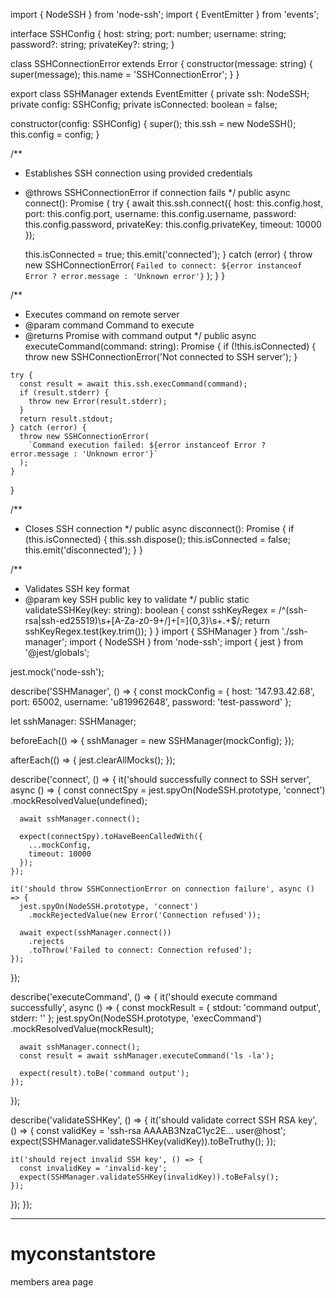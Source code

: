 import { NodeSSH } from 'node-ssh';
import { EventEmitter } from 'events';

interface SSHConfig {
  host: string;
  port: number;
  username: string;
  password?: string;
  privateKey?: string;
}

class SSHConnectionError extends Error {
  constructor(message: string) {
    super(message);
    this.name = 'SSHConnectionError';
  }
}

export class SSHManager extends EventEmitter {
  private ssh: NodeSSH;
  private config: SSHConfig;
  private isConnected: boolean = false;

  constructor(config: SSHConfig) {
    super();
    this.ssh = new NodeSSH();
    this.config = config;
  }

  /**
   * Establishes SSH connection using provided credentials
   * @throws SSHConnectionError if connection fails
   */
  public async connect(): Promise<void> {
    try {
      await this.ssh.connect({
        host: this.config.host,
        port: this.config.port,
        username: this.config.username,
        password: this.config.password,
        privateKey: this.config.privateKey,
        timeout: 10000
      });
      
      this.isConnected = true;
      this.emit('connected');
    } catch (error) {
      throw new SSHConnectionError(
        `Failed to connect: ${error instanceof Error ? error.message : 'Unknown error'}`
      );
    }
  }

  /**
   * Executes command on remote server
   * @param command Command to execute
   * @returns Promise with command output
   */
  public async executeCommand(command: string): Promise<string> {
    if (!this.isConnected) {
      throw new SSHConnectionError('Not connected to SSH server');
    }

    try {
      const result = await this.ssh.execCommand(command);
      if (result.stderr) {
        throw new Error(result.stderr);
      }
      return result.stdout;
    } catch (error) {
      throw new SSHConnectionError(
        `Command execution failed: ${error instanceof Error ? error.message : 'Unknown error'}`
      );
    }
  }

  /**
   * Closes SSH connection
   */
  public async disconnect(): Promise<void> {
    if (this.isConnected) {
      this.ssh.dispose();
      this.isConnected = false;
      this.emit('disconnected');
    }
  }

  /**
   * Validates SSH key format
   * @param key SSH public key to validate
   */
  public static validateSSHKey(key: string): boolean {
    const sshKeyRegex = /^(ssh-rsa|ssh-ed25519)\s+[A-Za-z0-9+/]+[=]{0,3}\s+.+$/;
    return sshKeyRegex.test(key.trim());
  }
}
import { SSHManager } from './ssh-manager';
import { NodeSSH } from 'node-ssh';
import { jest } from '@jest/globals';

jest.mock('node-ssh');

describe('SSHManager', () => {
  const mockConfig = {
    host: '147.93.42.68',
    port: 65002,
    username: 'u819962648',
    password: 'test-password'
  };

  let sshManager: SSHManager;

  beforeEach(() => {
    sshManager = new SSHManager(mockConfig);
  });

  afterEach(() => {
    jest.clearAllMocks();
  });

  describe('connect', () => {
    it('should successfully connect to SSH server', async () => {
      const connectSpy = jest.spyOn(NodeSSH.prototype, 'connect')
        .mockResolvedValue(undefined);

      await sshManager.connect();
      
      expect(connectSpy).toHaveBeenCalledWith({
        ...mockConfig,
        timeout: 10000
      });
    });

    it('should throw SSHConnectionError on connection failure', async () => {
      jest.spyOn(NodeSSH.prototype, 'connect')
        .mockRejectedValue(new Error('Connection refused'));

      await expect(sshManager.connect())
        .rejects
        .toThrow('Failed to connect: Connection refused');
    });
  });

  describe('executeCommand', () => {
    it('should execute command successfully', async () => {
      const mockResult = { stdout: 'command output', stderr: '' };
      jest.spyOn(NodeSSH.prototype, 'execCommand')
        .mockResolvedValue(mockResult);

      await sshManager.connect();
      const result = await sshManager.executeCommand('ls -la');
      
      expect(result).toBe('command output');
    });
  });

  describe('validateSSHKey', () => {
    it('should validate correct SSH RSA key', () => {
      const validKey = 'ssh-rsa AAAAB3NzaC1yc2E... user@host';
      expect(SSHManager.validateSSHKey(validKey)).toBeTruthy();
    });

    it('should reject invalid SSH key', () => {
      const invalidKey = 'invalid-key';
      expect(SSHManager.validateSSHKey(invalidKey)).toBeFalsy();
    });
  });
});
****
# myconstantstore
members area page

